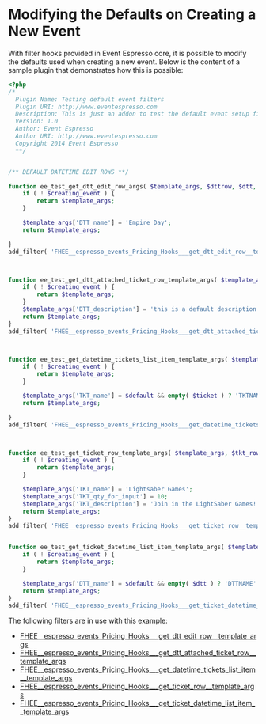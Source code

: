 # Modifying the Defaults on Creating a New Event

With filter hooks provided in Event Espresso core, it is possible to modify the defaults used when creating a new event.  Below is the content of a sample plugin that demonstrates how this is possible:

```php
<?php
/*
  Plugin Name: Testing default event filters
  Plugin URI: http://www.eventespresso.com
  Description: This is just an addon to test the default event setup filters.
  Version: 1.0
  Author: Event Espresso
  Author URI: http://www.eventespresso.com
  Copyright 2014 Event Espresso 
  **/


/** DEFAULT DATETIME EDIT ROWS **/

function ee_test_get_dtt_edit_row_args( $template_args, $dttrow, $dtt, $default, $all_dtts, $creating_event ) {
	if ( ! $creating_event ) {
		return $template_args;
	}

	$template_args['DTT_name'] = 'Empire Day';
	return $template_args;

}
add_filter( 'FHEE__espresso_events_Pricing_Hooks___get_dtt_edit_row__template_args', 'ee_test_get_dtt_edit_row_args', 10, 6 );



function ee_test_get_dtt_attached_ticket_row_template_args( $template_args, $dttrow, $dtt, $datetime_tickets, $all_tickets, $default, $creating_event ) {
	if ( ! $creating_event ) {
		return $template_args;
	}
	$template_args['DTT_description'] = 'this is a default description for all date times';
	return $template_args;
}
add_filter( 'FHEE__espresso_events_Pricing_Hooks___get_dtt_attached_ticket_row__template_args', 'ee_test_get_dtt_attached_ticket_row_template_args', 10, 7 );



function ee_test_get_datetime_tickets_list_item_template_args( $template_args, $dttrow, $tktrow, $dtt, $ticket, $datetime_tickets, $default, $creating_event ) {
	if ( ! $creating_event ) {
		return $template_args;
	}

	$template_args['TKT_name'] = $default && empty( $ticket ) ? 'TKTNAME' : 'Lightsaber Games';
	return $template_args;

}
add_filter( 'FHEE__espresso_events_Pricing_Hooks___get_datetime_tickets_list_item__template_args', 'ee_test_get_datetime_tickets_list_item_template_args', 10, 8 );



function ee_test_get_ticket_row_template_args( $template_args, $tkt_row, $ticket, $ticket_datetimes, $all_dtts, $default, $all_tickets, $creating_event ) {
	if ( ! $creating_event ) {
		return $template_args;
	}

	$template_args['TKT_name'] = 'Lightsaber Games';
	$template_args['TKT_qty_for_input'] = 10;
	$template_args['TKT_description'] = 'Join in the LightSaber Games!';
	return $template_args;
}
add_filter( 'FHEE__espresso_events_Pricing_Hooks___get_ticket_row__template_args', 'ee_test_get_ticket_row_template_args', 10, 8 );


function ee_test_get_ticket_datetime_list_item_template_args( $template_args, $dttrow, $tktrow, $dtt, $ticket, $ticket_datetimes, $default, $creating_event ) {
	if ( ! $creating_event ) {
		return $template_args;
	}

	$template_args['DTT_name'] = $default && empty( $dtt ) ? 'DTTNAME' : 'Empire Day';
	return $template_args;
}
add_filter( 'FHEE__espresso_events_Pricing_Hooks___get_ticket_datetime_list_item__template_args', 'ee_test_get_ticket_datetime_list_item_template_args', 10, 8 );
```

The following filters are in use with this example:

* [FHEE__espresso_events_Pricing_Hooks___get_dtt_edit_row__template_args](../I--Filter-and-Action-Hooks-in-EE/FHEE__espresso_events_Pricing_Hooks___get_dtt_edit_row__template_args.md)
* [FHEE__espresso_events_Pricing_Hooks___get_dtt_attached_ticket_row__template_args](../I--Filter-and-Action-Hooks-in-EE/FHEE__espresso_events_Pricing_Hooks___get_dtt_attached_ticket_row__template_args.md)
* [FHEE__espresso_events_Pricing_Hooks___get_datetime_tickets_list_item__template_args](../I--Filter-and-Action-Hooks-in-EE/FHEE__espresso_events_Pricing_Hooks___get_datetime_tickets_list_item__template_args.md)
* [FHEE__espresso_events_Pricing_Hooks___get_ticket_row__template_args](../I--Filter-and-Action-Hooks-in-EE/FHEE__espresso_events_Pricing_Hooks___get_ticket_row__template_args.md)
* [FHEE__espresso_events_Pricing_Hooks___get_ticket_datetime_list_item__template_args](../I--Filter-and-Action-Hooks-in-EE/FHEE__espresso_events_Pricing_Hooks___get_ticket_datetime_list_item__template_args.md)